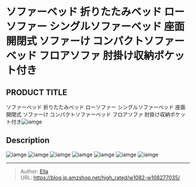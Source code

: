 # ソファーベッド 折りたたみベッド ローソファー シングルソファーベッド 座面開閉式 ソファーけ コンパクトソファーベッド  フロアソファ 肘掛け収納ポケット付き


## PRODUCT TITLE 

ソファーベッド 折りたたみベッド ローソファー シングルソファーベッド 座面開閉式 ソファーけ コンパクトソファーベッド  フロアソファ 肘掛け収納ポケット付き![iamge](https://b2bfiles1.gigab2b.cn/image/wkseller/10588/20230207_5eb3ef1de826c04762deee6395ad4982.jpg)

## Description











![iamge](https://b2bfiles1.gigab2b.cn/image/wkseller/10588/20230207_1b585d02e92d9a7d73e0ef0a42fca800.jpg)
![iamge](https://b2bfiles1.gigab2b.cn/image/wkseller/10588/20230207_fc470eceabed17a60c1a3db5a63c0724.jpg)
![iamge](https://b2bfiles1.gigab2b.cn/image/wkseller/10588/20230207_551ec85259317c5a68541e72d1524891.jpg)
![iamge](https://b2bfiles1.gigab2b.cn/image/wkseller/10588/20230207_1d9e57511634ee53edc3d3b4750c782b.jpg)
![iamge](https://b2bfiles1.gigab2b.cn/image/wkseller/10588/20230207_5e4eaade07d13a2c541898ef096785a2.jpg)
![iamge](https://b2bfiles1.gigab2b.cn/image/wkseller/10588/20230208_194073c7b4edb191a3426d8777d2632c.png)
![iamge](nan)


---

> Author: [Ella](https://blog.jp.amzshop.net/)  
> URL: https://blog.jp.amzshop.net/high_rated/w1082-w108277035/  

